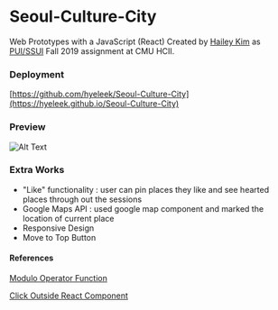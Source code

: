 # Seoul-Culture-City
Web Prototypes with a JavaScript (React)
Created by [Hailey Kim](http://hyeleekim.com) as [PUI/SSUI](https://hcii.cmu.edu/courses/programming-usable-interfaces) Fall 2019 assignment at CMU HCII.

### Deployment
[https://github.com/hyeleek/Seoul-Culture-City](https://hyeleek.github.io/Seoul-Culture-City)

### Preview
![Alt Text](https://media.giphy.com/media/Q87SUubIt5H04Hszi9/giphy.gif)

### Extra Works
- "Like" functionality : user can pin places they like and see hearted places through out the sessions
- Google Maps API : used google map component and marked the location of current place
- Responsive Design 
- Move to Top Button 


#### References
[Modulo Operator Function](https://dev.to/maurobringolf/a-neat-trick-to-compute-modulo-of-negative-numbers-111e)

[Click Outside React Component](https://stackoverflow.com/questions/32553158/detect-click-outside-react-component)
